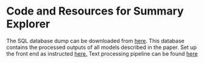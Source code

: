 # Code and Resources for Summary Explorer

The SQL database dump can be downloaded from [here](https://files.webis.de/summary-explorer/database/dbexport.sql). This database contains the processed outputs of all models described in the paper.
Set up the front end as instructed [here.](ui/README.md)
Text processing pipeline can be found [here](text-processing/)
